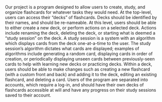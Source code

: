 Our project is a program designed to allow users to create, study, and organize flashcards for whatever tasks they would need. At the top-level, users can access their “decks” of flashcards. Decks should be identified by their names, and should be re-nameable. At this level, users should be able to either create a new deck, or perform actions on a selected deck. Actions include renaming the deck, deleting the deck, or starting what is deemed a “study session” on the deck. A study session is a system with an algorithm which displays cards from the deck one-at-a-time to the user. The study session’s algorithm dictates what cards are displayed; examples of algorithms include generating a random card, displaying cards in order of creation, or periodically displaying unseen cards between previously-seen cards to help with learning new decks or practicing decks. Within a deck, users should be able to make changes such as creating a new flashcard (with a custom front and back) and adding it to the deck, editing an existing flashcard, and deleting a card. Users of the program are separated into accounts, which require a log-in, and should have their own decks of flashcards accessible at will and have any progress on their study sessions saved to their account.